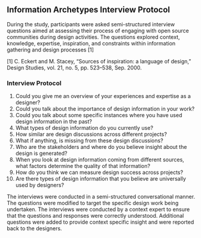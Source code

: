 ## Information Archetypes Interview Protocol

During the study, participants were asked semi-structured interview questions aimed at assessing their process of engaging
with open source communities during design activities. The questions explored context, knowledge, expertise, inspiration,
and constraints within information gathering and design processes [1]

[1] C. Eckert and M. Stacey, “Sources of inspiration: a language of design,” Design Studies,
vol. 21, no. 5, pp. 523–538, Sep. 2000.

### Interview Protocol
1. Could you give me an overview of your experiences and expertise as a designer?
2. Could you talk about the importance of design information in your work?
3. Could you talk about some specific instances where you have used design information in the past?
4. What types of design information do you currently use?
5. How similar are design discussions across different projects?
6. What if anything, is missing from these design discussions?
7. Who are the stakeholders and where do you believe insight about the design is generated?
8. When you look at design information coming from different sources, what factors determine the quality of that information?
9. How do you think we can measure design success across projects?
10. Are there types of design information that you believe are universally used by designers?

The interviews were conducted in a semi-structured conversational manner. The questions were modified to target the specific design work being undertaken. The interviews were conducted by a context expert to ensure that the questions and responses were correctly understood.
Additional questions were added to provide context specific insight and were reported back to the designers.
